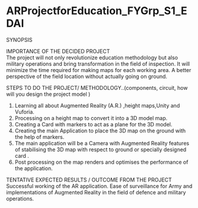 # ARProjectforEducation_FYGrp_S1_EDAI

SYNOPSIS

IMPORTANCE OF THE  DECIDED PROJECT  		
The project will not only revolutionize education methodology but also military operations and bring transformation in the field of inspection. It will minimize the time required for making maps for each working area. A better perspective of the field location without actually going on ground.


STEPS TO DO THE PROJECT/ METHODOLOGY..(components, circuit, how will you design the project model )
1. Learning all about Augmented Reality (A.R.) ,height maps,Unity and Vuforia.
2. Processing on a height map to convert it into a 3D model map.
3. Creating a Card with markers to act as a plane for the 3D model.
4. Creating the main Application to place the 3D map on the ground with the help of markers.
5. The main application will be a Camera with Augmented Reality features of stabilising the 3D map with respect to ground or specially designed card .
6. Post processing on the map renders and optimises the performance of the application.



TENTATIVE EXPECTED RESULTS / OUTCOME FROM THE PROJECT  
Successful working of the AR application. Ease of surveillance for Army and implementations of Augmented Reality in the field of defence and military operations. 
